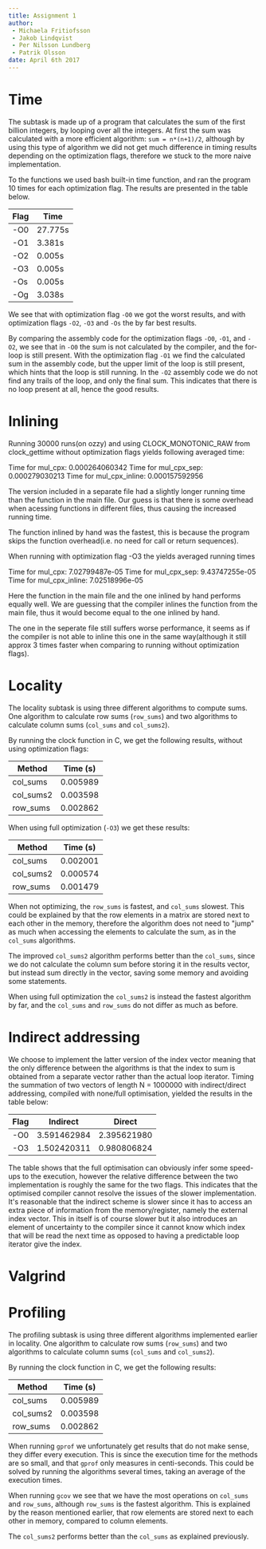 ```yaml
---
title: Assignment 1
author:
 - Michaela Fritiofsson
 - Jakob Lindqvist
 - Per Nilsson Lundberg
 - Patrik Olsson
date: April 6th 2017
---
```


# Time
The  subtask is made up of a program that calculates the sum of the first billion integers, by looping over all the integers. At first the sum was calculated with a more efficient algorithm: `sum = n*(n+1)/2`, although by using this type of algorithm we did not get much difference in timing results depending on the optimization flags, therefore we stuck to the more naive implementation.

To  the functions we used bash built-in time function, and ran the program 10 times for each optimization flag. The results are presented in the table below.

| Flag    | Time    |
| ------- | ------- |
| -O0     | 27.775s |
| -O1     | 3.381s  |
| -O2     | 0.005s  |
| -O3     | 0.005s  |
| -Os     | 0.005s  |
| -Og     | 3.038s  |

We see that with optimization flag `-O0` we got the worst results, and with optimization flags `-O2`, `-O3` and `-Os` the by far best results. 

By comparing the assembly code for the optimization flags `-O0`, `-O1`, and `-O2`, we see that in `-O0` the sum is not calculated by the compiler, and the for-loop is still present. With the optimization flag `-O1` we find the calculated sum in the assembly code, but the upper limit of the loop is still present, which hints that the loop is still running. In the `-O2` assembly code we do not find any trails of the loop, and only the final sum. This indicates that there is no loop present at all, hence the good results.

# Inlining

Running 30000 runs(on ozzy) and using CLOCK\_MONOTONIC\_RAW from clock\_gettime without
optimization flags yields following averaged time:

Time for mul\_cpx:
 0.000264060342
Time for mul\_cpx\_sep:
 0.000279030213
Time for mul\_cpx\_inline:
 0.000157592956

The version included in a separate file had a slightly longer running time than the
function in the main file. Our guess is that there is some overhead when acessing
functions in different files, thus causing the increased running time.

The function inlined by hand was the fastest, this is because
the program skips the function overhead(i.e. no need for call or return sequences).

When running with optimization flag -O3 the yields averaged running times

Time for mul\_cpx:
 7.02799487e-05
Time for mul\_cpx\_sep:
 9.43747255e-05
Time for mul\_cpx\_inline:
 7.02518996e-05

Here the function in the main file and the one inlined by hand performs equally well.
We are guessing that the compiler inlines the function from the main file, thus
it would become equal to the one inlined by hand.

The one in the seperate file still suffers worse performance, it seems as if the compiler
is not able to inline this one in the same way(although it still approx 3 times faster
when comparing to running without optimization flags).

# Locality
The locality subtask is using three different algorithms to compute sums. One algorithm to calculate row sums (`row_sums`) and two algorithms to calculate column sums (`col_sums` and `col_sums2`).

By running the clock function in C, we get the following results, without using optimization flags:

|Method | Time (s) |
| ------- | ------- |
|col_sums | 0.005989 |
|col_sums2 | 0.003598 |
|row_sums | 0.002862 |

When using full optimization (`-O3`) we get these results:

|Method | Time (s) |
| ------- | ------- |
|col_sums | 0.002001 |
|col_sums2 | 0.000574 |
|row_sums | 0.001479 |

When not optimizing, the `row_sums` is fastest, and `col_sums` slowest. This could be explained by that the row elements in a matrix are stored next to each other in the memory, therefore the algorithm does not need to "jump" as much when accessing the elements to calculate the sum, as in the `col_sums` algorithms.

The improved `col_sums2` algorithm performs better than the `col_sums`, since we do not calculate the column sum before storing it in the results vector, but instead sum directly in the vector, saving some memory and avoiding some statements.

When using full optimization the `col_sums2` is instead the fastest algorithm by far, and the `col_sums` and `row_sums` do not differ as much as before.

# Indirect addressing
We choose to implement the latter version of the index vector meaning that the only difference between the algorithms is that the index to sum is obtained from a separate vector rather than the actual loop iterator.
Timing the summation of two vectors of length N = 1000000 with indirect/direct addressing, compiled with none/full optimisation, yielded the results in the table below:

| Flag	| Indirect	| Direct 	|
| ----- | ------------- | ------------- |
| -O0   | 3.591462984 	| 2.395621980	|
| -O3   | 1.502420311 	| 0.980806824	|

The table shows that the full optimisation can obviously infer some speed-ups to the execution, however the relative difference between the two implementation is roughly the same for the two flags. This indicates that the optimised compiler cannot resolve the issues of the slower implementation. It's reasonable that the indirect scheme is slower since it has to access an extra piece of information from the memory/register, namely the external index vector. This in itself is of course slower but it also introduces an element of uncertainty to the compiler since it cannot know which index that will be read the next time as opposed to having a predictable loop iterator give the index. 

# Valgrind

# Profiling
The profiling subtask is using three different algorithms implemented earlier in locality. One algorithm to calculate row sums (`row_sums`) and two algorithms to calculate column sums (`col_sums` and `col_sums2`).

By running the clock function in C, we get the following results:

|Method | Time (s) |
| ------- | ------- |
|col_sums | 0.005989 |
|col_sums2 | 0.003598 |
|row_sums | 0.002862 |

When running `gprof` we unfortunately get results that do not make sense, they differ every execution. This is since the execution time for the methods are so small, and that `gprof` only measures in centi-seconds. This could be solved by running the algorithms several times, taking an average of the execution times.

When running `gcov` we see that we have the most operations on `col_sums` and `row_sums`, although `row_sums` is the fastest algorithm. This is explained by the reason mentioned earlier, that row elements are stored next to each other in memory, compared to column elements.

The `col_sums2` performs better than the `col_sums` as explained previously.
